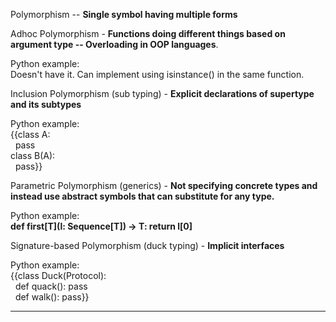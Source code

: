 Polymorphism -- **Single symbol having multiple forms**  
  
Adhoc Polymorphism - **Functions doing different things based on argument type -- Overloading in OOP languages**.  
  
Python example:  
Doesn't have it. Can implement using isinstance() in the same function.  
  
Inclusion Polymorphism (sub typing) - **Explicit declarations of supertype and its subtypes**  
  
Python example:  
{{class A:  
  pass  
class B(A):  
  pass}}  
  
Parametric Polymorphism (generics) - **Not specifying concrete types and instead use abstract symbols that can substitute for any type.**  
  
Python example:  
**def first\[T\](l: Sequence\[T\]) -> T: return l\[0\]**  
  
Signature-based Polymorphism (duck typing) - **Implicit interfaces**  
  
Python example:  
{{class Duck(Protocol):  
  def quack(): pass  
  def walk(): pass}}

---
